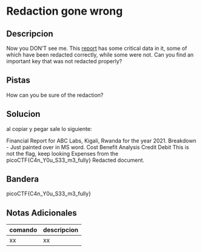 # Redaction gone wrong

## Descripcion
Now you DON’T see me. This [report](https://artifacts.picoctf.net/c/84/Financial_Report_for_ABC_Labs.pdf) has some critical data in it, some of which have been redacted correctly, while some were not. Can you find an important key that was not redacted properly?

## Pistas
How can you be sure of the redaction?

## Solucion 
al copiar y pegar sale lo siguiente:

Financial Report for ABC Labs, Kigali, Rwanda for the year 2021.
Breakdown - Just painted over in MS word.
Cost Benefit Analysis
Credit Debit
This is not the flag, keep looking
Expenses from the
picoCTF{C4n_Y0u_S33_m3_fully}
Redacted document.
## Bandera
picoCTF{C4n_Y0u_S33_m3_fully}


## Notas Adicionales 
|comando|descripcion|
|---|---|
|xx|xx|
